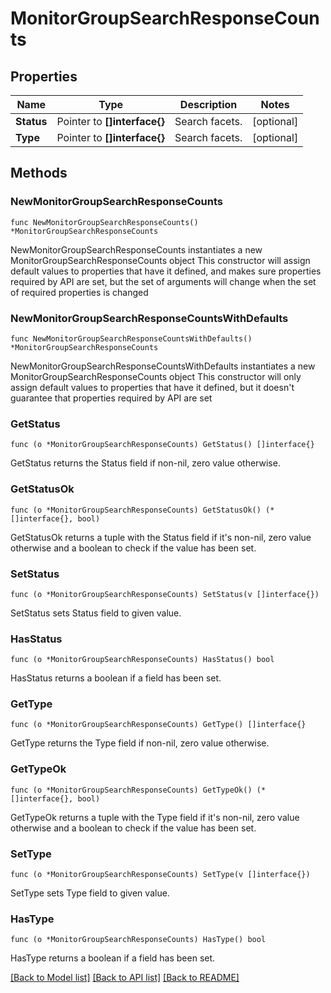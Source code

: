 # MonitorGroupSearchResponseCounts

## Properties

Name | Type | Description | Notes
---- | ---- | ----------- | ------
**Status** | Pointer to **[]interface{}** | Search facets. | [optional] 
**Type** | Pointer to **[]interface{}** | Search facets. | [optional] 

## Methods

### NewMonitorGroupSearchResponseCounts

`func NewMonitorGroupSearchResponseCounts() *MonitorGroupSearchResponseCounts`

NewMonitorGroupSearchResponseCounts instantiates a new MonitorGroupSearchResponseCounts object
This constructor will assign default values to properties that have it defined,
and makes sure properties required by API are set, but the set of arguments
will change when the set of required properties is changed

### NewMonitorGroupSearchResponseCountsWithDefaults

`func NewMonitorGroupSearchResponseCountsWithDefaults() *MonitorGroupSearchResponseCounts`

NewMonitorGroupSearchResponseCountsWithDefaults instantiates a new MonitorGroupSearchResponseCounts object
This constructor will only assign default values to properties that have it defined,
but it doesn't guarantee that properties required by API are set

### GetStatus

`func (o *MonitorGroupSearchResponseCounts) GetStatus() []interface{}`

GetStatus returns the Status field if non-nil, zero value otherwise.

### GetStatusOk

`func (o *MonitorGroupSearchResponseCounts) GetStatusOk() (*[]interface{}, bool)`

GetStatusOk returns a tuple with the Status field if it's non-nil, zero value otherwise
and a boolean to check if the value has been set.

### SetStatus

`func (o *MonitorGroupSearchResponseCounts) SetStatus(v []interface{})`

SetStatus sets Status field to given value.

### HasStatus

`func (o *MonitorGroupSearchResponseCounts) HasStatus() bool`

HasStatus returns a boolean if a field has been set.

### GetType

`func (o *MonitorGroupSearchResponseCounts) GetType() []interface{}`

GetType returns the Type field if non-nil, zero value otherwise.

### GetTypeOk

`func (o *MonitorGroupSearchResponseCounts) GetTypeOk() (*[]interface{}, bool)`

GetTypeOk returns a tuple with the Type field if it's non-nil, zero value otherwise
and a boolean to check if the value has been set.

### SetType

`func (o *MonitorGroupSearchResponseCounts) SetType(v []interface{})`

SetType sets Type field to given value.

### HasType

`func (o *MonitorGroupSearchResponseCounts) HasType() bool`

HasType returns a boolean if a field has been set.


[[Back to Model list]](../README.md#documentation-for-models) [[Back to API list]](../README.md#documentation-for-api-endpoints) [[Back to README]](../README.md)


